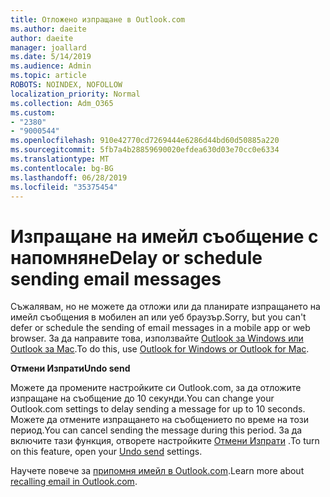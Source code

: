 ```yaml
---
title: Отложено изпращане в Outlook.com
ms.author: daeite
author: daeite
manager: joallard
ms.date: 5/14/2019
ms.audience: Admin
ms.topic: article
ROBOTS: NOINDEX, NOFOLLOW
localization_priority: Normal
ms.collection: Adm_O365
ms.custom:
- "2380"
- "9000544"
ms.openlocfilehash: 910e42770cd7269444e6286d44bd60d50885a220
ms.sourcegitcommit: 5fb7a4b28859690020efdea630d03e70cc0e6334
ms.translationtype: MT
ms.contentlocale: bg-BG
ms.lasthandoff: 06/28/2019
ms.locfileid: "35375454"
---
```

# <a name="delay-or-schedule-sending-email-messages"></a><span data-ttu-id="4e0a0-102">Изпращане на имейл съобщение с напомняне</span><span class="sxs-lookup"><span data-stu-id="4e0a0-102">Delay or schedule sending email messages</span></span>

<span data-ttu-id="4e0a0-103">Съжалявам, но не можете да отложи или да планирате изпращането на имейл съобщения в мобилен ап или уеб браузър.</span><span class="sxs-lookup"><span data-stu-id="4e0a0-103">Sorry, but you can't defer or schedule the sending of email messages in a mobile app or web browser.</span></span> <span data-ttu-id="4e0a0-104">За да направите това, използвайте [Outlook за Windows или Outlook за Mac](https://products.office.com/outlook/email-and-calendar-software-microsoft-outlook).</span><span class="sxs-lookup"><span data-stu-id="4e0a0-104">To do this, use [Outlook for Windows or Outlook for Mac](https://products.office.com/outlook/email-and-calendar-software-microsoft-outlook).</span></span>

<span data-ttu-id="4e0a0-105">**Отмени Изпрати**</span><span class="sxs-lookup"><span data-stu-id="4e0a0-105">**Undo send**</span></span>

<span data-ttu-id="4e0a0-106">Можете да промените настройките си Outlook.com, за да отложите изпращане на съобщение до 10 секунди.</span><span class="sxs-lookup"><span data-stu-id="4e0a0-106">You can change your Outlook.com settings to delay sending a message for up to 10 seconds.</span></span> <span data-ttu-id="4e0a0-107">Можете да отмените изпращането на съобщението по време на този период.</span><span class="sxs-lookup"><span data-stu-id="4e0a0-107">You can cancel sending the message during this period.</span></span> <span data-ttu-id="4e0a0-108">За да включите тази функция, отворете настройките [Отмени Изпрати](https://outlook.live.com/mail/options/mail/messageContent/undoSend) .</span><span class="sxs-lookup"><span data-stu-id="4e0a0-108">To turn on this feature, open your [Undo send](https://outlook.live.com/mail/options/mail/messageContent/undoSend) settings.</span></span>

<span data-ttu-id="4e0a0-109">Научете повече за [припомня имейл в Outlook.com](https://support.office.com/article/c069ddde-5282-4085-8f4c-d7b133324f8a).</span><span class="sxs-lookup"><span data-stu-id="4e0a0-109">Learn more about [recalling email in Outlook.com](https://support.office.com/article/c069ddde-5282-4085-8f4c-d7b133324f8a).</span></span>